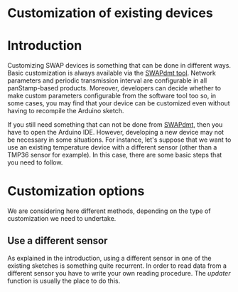 # Customization of existing devices #

# Introduction #

Customizing SWAP devices is something that can be done in different ways. Basic customization is always available via the [SWAPdmt tool](SWAPdmt.md). Network parameters and periodic transmission interval are configurable in all panStamp-based products. Moreover, developers can decide whether to make custom parameters configurable from the software tool too so, in some cases, you may find that your device can be customized even without having to recompile the Arduino sketch.

If you still need something that can not be done from [SWAPdmt](SWAPdmt.md), then you have to open the Arduino IDE. However, developing a new device may not be necessary in some situations. For instance, let's suppose that we want to use an existing temperature device with a different sensor (other than a TMP36 sensor for example). In this case, there are some basic steps that you need to follow.

# Customization options #

We are considering here different methods, depending on the type of customization we need to undertake.

## Use a different sensor ##

As explained in the introduction, using a different sensor in one of the existing sketches is something quite recurrent. In order to read data from a different sensor you have to write your own reading procedure. The _updater_ function is usually the place to do this.